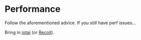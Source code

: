 # Performance

Follow the aforementioned advice. If you _still_ have perf issues...

Bring in [jotai](https://github.com/pmndrs/jotai) (or
[Recoil](https://recoiljs.org/)).

